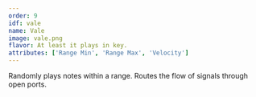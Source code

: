 ```yaml
---
order: 9
idf: vale
name: Vale
image: vale.png
flavor: At least it plays in key.
attributes: ['Range Min', 'Range Max', 'Velocity']
---
```

Randomly plays notes within a range. Routes the flow of signals through open ports.